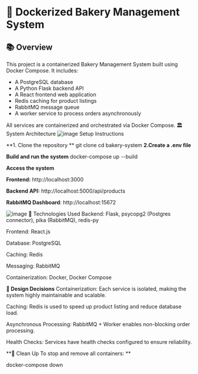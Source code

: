 # 🍞 Dockerized Bakery Management System

## 📚 Overview

This project is a containerized Bakery Management System built using Docker Compose. It includes:
- A PostgreSQL database
- A Python Flask backend API
- A React frontend web application
- Redis caching for product listings
- RabbitMQ message queue
- A worker service to process orders asynchronously

All services are containerized and orchestrated via Docker Compose.
 🏛️ System Architecture
 ![image](https://github.com/user-attachments/assets/d4a2c60d-812a-4069-bb1f-a6182e0b912d)
  Setup Instructions

**1. Clone the repository **
   git clone <repository-link>
   cd bakery-system
**2.Create a .env file**

**Build and run the system**
docker-compose up --build

**Access the system**

**Frontend:** http://localhost:3000

**Backend API:** http://localhost:5000/api/products

**RabbitMQ Dashboard**: http://localhost:15672

![image](https://github.com/user-attachments/assets/a522b956-abac-48d2-95c2-0bc625368f48)
🔋 Technologies Used
Backend: Flask, psycopg2 (Postgres connector), pika (RabbitMQ), redis-py

Frontend: React.js

Database: PostgreSQL

Caching: Redis

Messaging: RabbitMQ

Containerization: Docker, Docker Compose

**📜 Design Decisions**
Containerization: Each service is isolated, making the system highly maintainable and scalable.

Caching: Redis is used to speed up product listing and reduce database load.

Asynchronous Processing: RabbitMQ + Worker enables non-blocking order processing.

Health Checks: Services have health checks configured to ensure reliability.

**🧹 Clean Up
To stop and remove all containers:
**

docker-compose down


